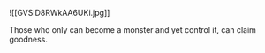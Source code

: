 ![[GVSlD8RWkAA6UKi.jpg]]

Those who only can become a monster and yet control it, can claim goodness.